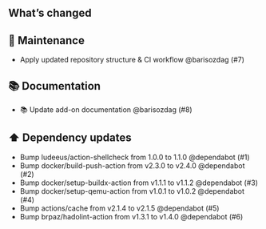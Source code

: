 ## What’s changed

## 🧰 Maintenance

- Apply updated repository structure & CI workflow @barisozdag (#7)

## 📚 Documentation

- 📚 Update add-on documentation @barisozdag (#8)

## ⬆️ Dependency updates

- Bump ludeeus/action-shellcheck from 1.0.0 to 1.1.0 @dependabot (#1)
- Bump docker/build-push-action from v2.3.0 to v2.4.0 @dependabot (#2)
- Bump docker/setup-buildx-action from v1.1.1 to v1.1.2 @dependabot (#3)
- Bump docker/setup-qemu-action from v1.0.1 to v1.0.2 @dependabot (#4)
- Bump actions/cache from v2.1.4 to v2.1.5 @dependabot (#5)
- Bump brpaz/hadolint-action from v1.3.1 to v1.4.0 @dependabot (#6)
